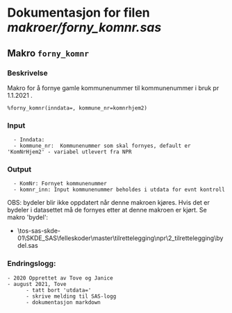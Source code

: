 
# Dokumentasjon for filen *makroer/forny_komnr.sas*


## Makro `forny_komnr`

### Beskrivelse

Makro for å fornye gamle kommunenummer til kommunenummer i bruk pr 1.1.2021 .

```
%forny_komnr(inndata=, kommune_nr=komnrhjem2)
```

### Input 
      - Inndata:
      - kommune_nr:  Kommunenummer som skal fornyes, default er 'KomNrHjem2' - variabel utlevert fra NPR 

### Output 
      - KomNr: Fornyet kommunenummer
      - komnr_inn: Input kommunenummer beholdes i utdata for evnt kontroll

 OBS: bydeler blir ikke oppdatert når denne makroen kjøres. 
 Hvis det er bydeler i datasettet må de fornyes etter at denne makroen er kjørt. 
 Se makro 'bydel': 
  - \\tos-sas-skde-01\SKDE_SAS\felleskoder\master\tilrettelegging\npr\2_tilrettelegging\bydel.sas

### Endringslogg:
    - 2020 Opprettet av Tove og Janice
    - august 2021, Tove
          - tatt bort 'utdata='
          - skrive melding til SAS-logg
          - dokumentasjon markdown

